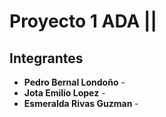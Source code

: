 # Proyecto 1 ADA ||

## Integrantes
- **Pedro Bernal Londoño** -
- **Jota Emilio Lopez** - 
- **Esmeralda Rivas Guzman** - 
